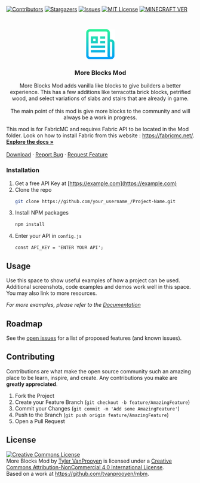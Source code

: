 <!--
*** Thanks for checking out the Best-README-Template. If you have a suggestion
*** that would make this better, please fork the repo and create a pull request
*** or simply open an issue with the tag "enhancement".
*** Thanks again! Now go create something AMAZING! :D
-->



<!-- PROJECT SHIELDS -->
<!--
*** I'm using markdown "reference style" links for readability.
*** Reference links are enclosed in brackets [ ] instead of parentheses ( ).
*** See the bottom of this document for the declaration of the reference variables
*** for contributors-url, forks-url, etc. This is an optional, concise syntax you may use.
*** https://www.markdownguide.org/basic-syntax/#reference-style-links
-->
[![Contributors][contributors-shield]][contributors-url]
[![Stargazers][stars-shield]][stars-url]
[![Issues][issues-shield]][issues-url]
[![MIT License][license-shield]][license-url]
[![MINECRAFT VER][minecraft-ver-shield]][minecraft-ver-url]

<!-- PROJECT LOGO -->
<br />
<p align="center">
  <a href="https://github.com/othneildrew/Best-README-Template">
    <img src="images/logo.png" alt="Logo" width="80" height="80">
  </a>

  <h3 align="center">More Blocks Mod</h3>

  <p align="center">
    More Blocks Mod adds vanilla like blocks to give builders a better experience. This has a few additions like terracotta brick blocks, petrified wood, and select variations     of slabs and stairs that are already in game.<br />
<br />
The main point of this mod is give more blocks to the community and will always be a work in progress.
<br />
 

This mod is for FabricMC and requires Fabric API to be located in the Mod folder. Look on how to install Fabric from this website : https://fabricmc.net/. 
    <br />
    <a href="https://github.com/othneildrew/Best-README-Template"><strong>Explore the docs »</strong></a>
    <br />
    <br />
    <a href="https://github.com/tvanprooyen/mbm/archive/main.zip">Download</a>
    ·
    <a href="https://github.com/tvanprooyen/mbm/issues">Report Bug</a>
    ·
    <a href="https://github.com/tvanprooyen/mbm/issues">Request Feature</a>
  </p>
</p>



<!-- TABLE OF CONTENTS
<details open="open">
  <summary>Table of Contents</summary>
  <ol>
    <li>
      <a href="#about-the-project">About The Project</a>
      <ul>
        <li><a href="#built-with">Built With</a></li>
      </ul>
    </li>
    <li>
      <a href="#getting-started">Getting Started</a>
      <ul>
        <li><a href="#prerequisites">Prerequisites</a></li>
        <li><a href="#installation">Installation</a></li>
      </ul>
    </li>
    <li><a href="#usage">Usage</a></li>
    <li><a href="#roadmap">Roadmap</a></li>
    <li><a href="#contributing">Contributing</a></li>
    <li><a href="#license">License</a></li>
    <li><a href="#contact">Contact</a></li>
    <li><a href="#acknowledgements">Acknowledgements</a></li>
  </ol>
</details>
 -->


<!-- ABOUT THE PROJECT
## About The Project

[![Product Name Screen Shot][product-screenshot]](https://example.com)

There are many great README templates available on GitHub, however, I didn't find one that really suit my needs so I created this enhanced one. I want to create a README template so amazing that it'll be the last one you ever need -- I think this is it.

Here's why:
* Your time should be focused on creating something amazing. A project that solves a problem and helps others
* You shouldn't be doing the same tasks over and over like creating a README from scratch
* You should element DRY principles to the rest of your life :smile:

Of course, no one template will serve all projects since your needs may be different. So I'll be adding more in the near future. You may also suggest changes by forking this repo and creating a pull request or opening an issue. Thanks to all the people have have contributed to expanding this template!

A list of commonly used resources that I find helpful are listed in the acknowledgements.

### Built With

This section should list any major frameworks that you built your project using. Leave any add-ons/plugins for the acknowledgements section. Here are a few examples.
* [Bootstrap](https://getbootstrap.com)
* [JQuery](https://jquery.com)
* [Laravel](https://laravel.com)
 -->


<!-- GETTING STARTED
## Getting Started

This is an example of how you may give instructions on setting up your project locally.
To get a local copy up and running follow these simple example steps.

### Prerequisites

This is an example of how to list things you need to use the software and how to install them.
* npm
  ```sh
  npm install npm@latest -g
  ```
 -->
### Installation

1. Get a free API Key at [https://example.com](https://example.com)
2. Clone the repo
   ```sh
   git clone https://github.com/your_username_/Project-Name.git
   ```
3. Install NPM packages
   ```sh
   npm install
   ```
4. Enter your API in `config.js`
   ```JS
   const API_KEY = 'ENTER YOUR API';
   ```



<!-- USAGE EXAMPLES -->
## Usage

Use this space to show useful examples of how a project can be used. Additional screenshots, code examples and demos work well in this space. You may also link to more resources.

_For more examples, please refer to the [Documentation](https://example.com)_



<!-- ROADMAP -->
## Roadmap

See the [open issues](https://github.com/othneildrew/Best-README-Template/issues) for a list of proposed features (and known issues).



<!-- CONTRIBUTING -->
## Contributing

Contributions are what make the open source community such an amazing place to be learn, inspire, and create. Any contributions you make are **greatly appreciated**.

1. Fork the Project
2. Create your Feature Branch (`git checkout -b feature/AmazingFeature`)
3. Commit your Changes (`git commit -m 'Add some AmazingFeature'`)
4. Push to the Branch (`git push origin feature/AmazingFeature`)
5. Open a Pull Request



<!-- LICENSE -->
## License

<a rel="license" href="http://creativecommons.org/licenses/by-nc/4.0/"><img alt="Creative Commons License" style="border-width:0" src="https://i.creativecommons.org/l/by-nc/4.0/88x31.png" /></a><br /><span xmlns:dct="http://purl.org/dc/terms/" property="dct:title">More Blocks Mod</span> by <a xmlns:cc="http://creativecommons.org/ns#" href="http://tylervp.com/mbm" property="cc:attributionName" rel="cc:attributionURL">Tyler VanProoyen</a> is licensed under a <a rel="license" href="http://creativecommons.org/licenses/by-nc/4.0/">Creative Commons Attribution-NonCommercial 4.0 International License</a>.<br />Based on a work at <a xmlns:dct="http://purl.org/dc/terms/" href="https://github.com/tvanprooyen/mbm" rel="dct:source">https://github.com/tvanprooyen/mbm</a>.



<!-- MARKDOWN LINKS & IMAGES -->
<!-- https://www.markdownguide.org/basic-syntax/#reference-style-links -->
[contributors-shield]: https://img.shields.io/github/release-date/tvanprooyen/mbm?style=for-the-badge
[contributors-url]: https://github.com/tvanprooyen/mbm/graphs/contributors
[forks-shield]: https://img.shields.io/github/repo-size/tvanprooyen/mbm?style=for-the-badge
[forks-url]: https://github.com/tvanprooyen/mbm/network/members
[stars-shield]: https://img.shields.io/github/stars/othneildrew/Best-README-Template.svg?style=for-the-badge
[stars-url]: https://github.com/tvanprooyen/mbm/stargazers
[issues-shield]: https://img.shields.io/github/issues/tvanprooyen/mbm?style=for-the-badge
[issues-url]: https://github.com/tvanprooyen/mbm/issues
[license-shield]: https://img.shields.io/badge/LICENSE-CC--BY--NC--4.0-green?style=for-the-badge
[license-url]: https://github.com/tvanprooyen/mbm/blob/master/LICENS
[minecraft-ver-shield]: https://img.shields.io/badge/Minecraft-1.16.5-orange?style=for-the-badge
[minecraft-ver-url]: https://linkedin.com/in/othneildrew
[product-screenshot]: images/screenshot.png
